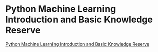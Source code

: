 # Python Machine Learning Introduction and Basic Knowledge Reserve
[Python Machine Learning Introduction and Basic Knowledge Reserve](https://aiwithcloud.com/2022/09/19/python_machine_learning_introduction_and_basic_knowledge_reserve/)